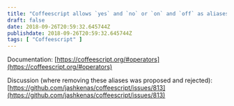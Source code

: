 ```yaml
---
title: "Coffeescript allows `yes` and `no` or `on` and `off` as aliases for `true` and `false`"
draft: false
date: 2018-09-26T20:59:32.645744Z
publishdate: 2018-09-26T20:59:32.645744Z
tags: [ "Coffeescript" ]
---
```

Documentation: [https://coffeescript.org/#operators](https://coffeescript.org/#operators)

Discussion (where removing these aliases was proposed and rejected): [https://github.com/jashkenas/coffeescript/issues/813](https://github.com/jashkenas/coffeescript/issues/813)
    